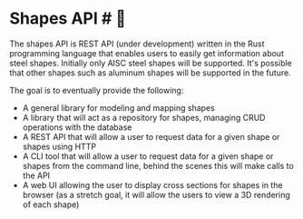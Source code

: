 # Shapes API # 🦀

The shapes API is REST API (under development) written in the Rust programming language that enables users to easily get information about steel shapes. Initially only AISC steel shapes will be supported. It's possible that other shapes such as aluminum shapes will be supported in the future. 

The goal is to eventually provide the following:

- A general library for modeling and mapping shapes
- A library that will act as a repository for shapes, managing CRUD operations with the database
- A REST API that will allow a user to request data for a given shape or shapes using HTTP
- A CLI tool that will allow a user to request data for a given shape or shapes from the command line, behind the scenes this will make calls to the API
- A web UI allowing the user to display cross sections for shapes in the browser (as a stretch goal, it will allow the users to view a 3D rendering of each shape)

